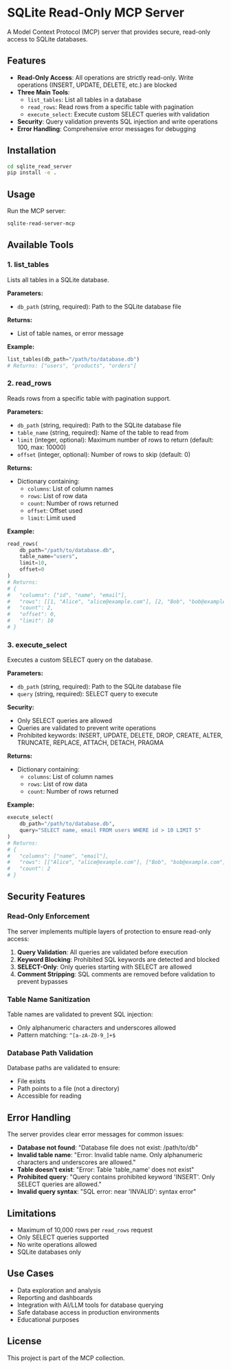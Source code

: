 # SQLite Read-Only MCP Server

A Model Context Protocol (MCP) server that provides secure, read-only access to SQLite databases.

## Features

- **Read-Only Access**: All operations are strictly read-only. Write operations (INSERT, UPDATE, DELETE, etc.) are blocked
- **Three Main Tools**:
  - `list_tables`: List all tables in a database
  - `read_rows`: Read rows from a specific table with pagination
  - `execute_select`: Execute custom SELECT queries with validation
- **Security**: Query validation prevents SQL injection and write operations
- **Error Handling**: Comprehensive error messages for debugging

## Installation

```bash
cd sqlite_read_server
pip install -e .
```

## Usage

Run the MCP server:

```bash
sqlite-read-server-mcp
```

## Available Tools

### 1. list_tables

Lists all tables in a SQLite database.

**Parameters:**
- `db_path` (string, required): Path to the SQLite database file

**Returns:**
- List of table names, or error message

**Example:**
```python
list_tables(db_path="/path/to/database.db")
# Returns: ["users", "products", "orders"]
```

### 2. read_rows

Reads rows from a specific table with pagination support.

**Parameters:**
- `db_path` (string, required): Path to the SQLite database file
- `table_name` (string, required): Name of the table to read from
- `limit` (integer, optional): Maximum number of rows to return (default: 100, max: 10000)
- `offset` (integer, optional): Number of rows to skip (default: 0)

**Returns:**
- Dictionary containing:
  - `columns`: List of column names
  - `rows`: List of row data
  - `count`: Number of rows returned
  - `offset`: Offset used
  - `limit`: Limit used

**Example:**
```python
read_rows(
    db_path="/path/to/database.db",
    table_name="users",
    limit=10,
    offset=0
)
# Returns:
# {
#   "columns": ["id", "name", "email"],
#   "rows": [[1, "Alice", "alice@example.com"], [2, "Bob", "bob@example.com"]],
#   "count": 2,
#   "offset": 0,
#   "limit": 10
# }
```

### 3. execute_select

Executes a custom SELECT query on the database.

**Parameters:**
- `db_path` (string, required): Path to the SQLite database file
- `query` (string, required): SELECT query to execute

**Security:**
- Only SELECT queries are allowed
- Queries are validated to prevent write operations
- Prohibited keywords: INSERT, UPDATE, DELETE, DROP, CREATE, ALTER, TRUNCATE, REPLACE, ATTACH, DETACH, PRAGMA

**Returns:**
- Dictionary containing:
  - `columns`: List of column names
  - `rows`: List of row data
  - `count`: Number of rows returned

**Example:**
```python
execute_select(
    db_path="/path/to/database.db",
    query="SELECT name, email FROM users WHERE id > 10 LIMIT 5"
)
# Returns:
# {
#   "columns": ["name", "email"],
#   "rows": [["Alice", "alice@example.com"], ["Bob", "bob@example.com"]],
#   "count": 2
# }
```

## Security Features

### Read-Only Enforcement

The server implements multiple layers of protection to ensure read-only access:

1. **Query Validation**: All queries are validated before execution
2. **Keyword Blocking**: Prohibited SQL keywords are detected and blocked
3. **SELECT-Only**: Only queries starting with SELECT are allowed
4. **Comment Stripping**: SQL comments are removed before validation to prevent bypasses

### Table Name Sanitization

Table names are validated to prevent SQL injection:
- Only alphanumeric characters and underscores allowed
- Pattern matching: `^[a-zA-Z0-9_]+$`

### Database Path Validation

Database paths are validated to ensure:
- File exists
- Path points to a file (not a directory)
- Accessible for reading

## Error Handling

The server provides clear error messages for common issues:

- **Database not found**: "Database file does not exist: /path/to/db"
- **Invalid table name**: "Error: Invalid table name. Only alphanumeric characters and underscores are allowed."
- **Table doesn't exist**: "Error: Table 'table_name' does not exist"
- **Prohibited query**: "Query contains prohibited keyword 'INSERT'. Only SELECT queries are allowed."
- **Invalid query syntax**: "SQL error: near 'INVALID': syntax error"

## Limitations

- Maximum of 10,000 rows per `read_rows` request
- Only SELECT queries supported
- No write operations allowed
- SQLite databases only

## Use Cases

- Data exploration and analysis
- Reporting and dashboards
- Integration with AI/LLM tools for database querying
- Safe database access in production environments
- Educational purposes

## License

This project is part of the MCP collection.
